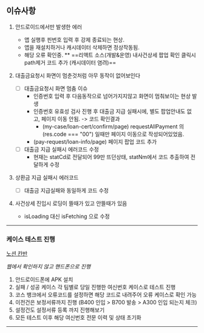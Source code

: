 
## 이슈사항

1. 안드로이드에서만 발생한 에러 
	- 앱 실행후 핀번호 입력 후 강제 종료되는 현상.
	- 앱을 재설치하거나 캐시데이터 삭제하면 정상작동됨.
	- 해당 오류 확인중.
	** ==리액트 소스(개발&운영) 내사건상세 팝업 확인 클릭시 path제거 코드 추가 (캐시데이터 염려)==
	
2. 대출금요청시 화면이 멈춘것처럼 아무 동작이 없어보인다
	 - [ ] 대출금요청시 화면 멈춤 이슈
		- 인증번호 입력 후 다음동작으로 넘어가지지않고 화면이 멈춰보이는 현상 발생 
		- 인증번호 유효성 검사 진행 후 대출금 지급 실패시에, 별도 팝업안내도 없고, 페이지 이동 안됨. -> 코드 확인결과 
		  - (my-case/loan-cert/confirm/page) requestAllPayment 의 (res.code === "00") 일때만 페이지 이동으로 작성되어있었음. 
		- (pay-request/loan-info/page) 페이지 팝업 코드 추가
	- [ ] 대출금 지급 실패시 에러코드 수정
		- 현재는 statCd로 전달되어 99만 뜨던상태,
			statNm에서 코드 추출하여 전달하게 수정
	
3.  상환금 지급 실패시 에러코드
	- [ ] 대출금 지급실패와 동일하게 코드 수정 
4.  사건상세 진입시 로딩이 뜰때가 있고 안뜰때가 있음
	- isLoading 대신 isFetching 으로 수정

****
### 케이스 테스트 진행

[노션 칸반](https://www.notion.so/bankle/1e75a9ad1c9a808985d3de981505f0b1)

*웹에서 확인하지 않고 핸드폰으로 진행*

1. 안드로이드폰에 APK 설치
2. 실패 / 성공 케이스 각 팀별로 당일 진행한 여신번호 케이스로 테스트 진행
3. 코스 뱅크에서 오류코드를 설정하면 해당 코드로 내려주어 오류 케이스로 확인 가능
4. 이전건은 보정서류까지 진행 (B400 인입 > B700 발송 > A300 인입 되는지 체크)
5. 설정건도 설정서류 등록 까지 진행해보기
6. 모든 테스트 이후 해당 여신번호 전문 이력 및 상태 초기화

****
